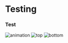 # Testing

### Test
![animation](https://J58C.github.io/Caps32Project/rotating.gif)
![top](https://J58C.github.io/Caps32Project/top.png)
![bottom](https://J58C.github.io/Caps32Project/bottom.png)
